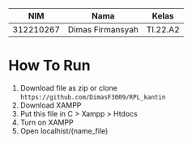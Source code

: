 | NIM | Nama | Kelas |
|-----|------|-------|
| 312210267 | Dimas Firmansyah | TI.22.A2 |

# How To Run
1. Download file as zip or clone `https://github.com/DimasF3009/RPL_kantin`
2. Download XAMPP
3. Put this file in C > Xampp > Htdocs
4. Turn on XAMPP
5. Open localhist/(name_file)

